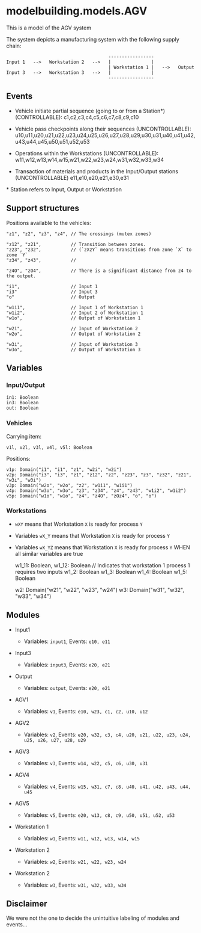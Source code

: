 # modelbuilding.models.AGV 
This is a model of the AGV system

The system depicts a manufacturing system with the following supply chain:

                                          -----------------
    Input 1   -->   Workstation 2   -->   |               |
                                          | Workstation 1 |   -->   Output
    Input 3   -->   Workstation 3   -->   |               |
                                          -----------------




## Events 

* Vehicle initiate partial sequence (going to or from a Station*) (CONTROLLABLE):
c1,c2,c3,c4,c5,c6,c7,c8,c9,c10
  
* Vehicle pass checkpoints along their sequences (UNCONTROLLABLE): u10,u11,u20,u21,u22,u23,u24,u25,u26,u27,u28,u29,u30,u31,u40,u41,u42,u43,u44,u45,u50,u51,u52,u53

* Operations within the Workstations (UNCONTROLLABLE):
w11,w12,w13,w14,w15,w21,w22,w23,w24,w31,w32,w33,w34

* Transaction of materials and products in the Input/Output stations (UNCONTROLLABLE)
e11,e10,e20,e21,e30,e31

\* Station refers to Input, Output or Workstation




## Support structures

Positions available to the vehicles:

	"z1", "z2", "z3", "z4",	// The crossings (mutex zones)

	"z12", "z21",           // Transition between zones. 
	"z23", "z32",           // (`zXzY` means transitions from zone `X` to zone `Y`
	"z34", "z43",           //

	"z4O", "zO4",           // There is a significant distance from z4 to the output.

	"i1",                   // Input 1
	"i3"                    // Input 3
	"o"                     // Output

	"w1i1",                 // Input 1 of Workstation 1
	"w1i2",                 // Input 2 of Workstation 1
	"w1o", 	                // Output of Workstation 1

	"w2i",                  // Input of Workstation 2
	"w2o",                  // Output of Workstation 2

	"w3i",                  // Input of Workstation 3
	"w3o",                  // Output of Workstation 3




## Variables

### Input/Output

	in1: Boolean
	in3: Boolean
	out: Boolean

### Vehicles 

Carrying item:

    v1l, v2l, v3l, v4l, v5l: Boolean

Positions:

	v1p: Domain("i1", "i1", "z1", "w2i", "w2i")
	v2p: Domain("i3", "i3", "z1", "z12", "z2", "z23", "z3", "z32", "z21", "w3i", "w3i")
	v3p: Domain("w2o", "w2o", "z2", "w1i1", "w1i1")
	v4p: Domain("w3o", "w3o", "z3", "z34", "z4", "z43", "w1i2", "w1i2")
	v5p: Domain("w1o", "w1o", "z4", "z4O", "zOz4", "o", "o")

### Workstations
* `wXY` means that Workstation `X` is ready for process `Y`
* Variables `wX_Y` means that Workstation `X` is ready for process `Y`
* Variables `wX_YZ` means that Workstation `X` is ready for process `Y` WHEN all similar variables are true


	w1_11: Boolean, w1_12: Boolean 		// Indicates that workstation 1 process 1 requires two inputs
	w1_2: Boolean
	w1_3: Boolean
	w1_4: Boolean
	w1_5: Boolean
	
	w2: Domain("w21", "w22", "w23", "w24")
	w3: Domain("w31", "w32", "w33", "w34")




## Modules

* Input1
  * Variables: `input1`, Events: `e10, e11`

* Input3
  * Variables: `input3`, Events: `e20, e21`

* Output
  * Variables: `output`, Events: `e20, e21`

* AGV1
  * Variables: `v1`, Events: `e10, w23, c1, c2, u10, u12`
* AGV2
  * Variables: `v2`, Events: `e20, w32, c3, c4, u20, u21, u22, u23, u24, u25, u26, u27, u28, u29` 
* AGV3
  * Variables: `v3`, Events: `w14, w22, c5, c6, u30, u31`
* AGV4
  * Variables: `v4`, Events: `w15, w31, c7, c8, u40, u41, u42, u43, u44, u45` 
* AGV5
  * Variables: `v5`, Events: `e20, w13, c8, c9, u50, u51, u52, u53`

* Workstation 1
  * Variables: `w1`, Events: `w11, w12, w13, w14, w15`
* Workstation 2
  * Variables: `w2`, Events: `w21, w22, w23, w24`
* Workstation 2
  * Variables: `w3`, Events: `w31, w32, w33, w34`


## Disclaimer
We were not the one to decide the unintuitive labeling of modules and events...
